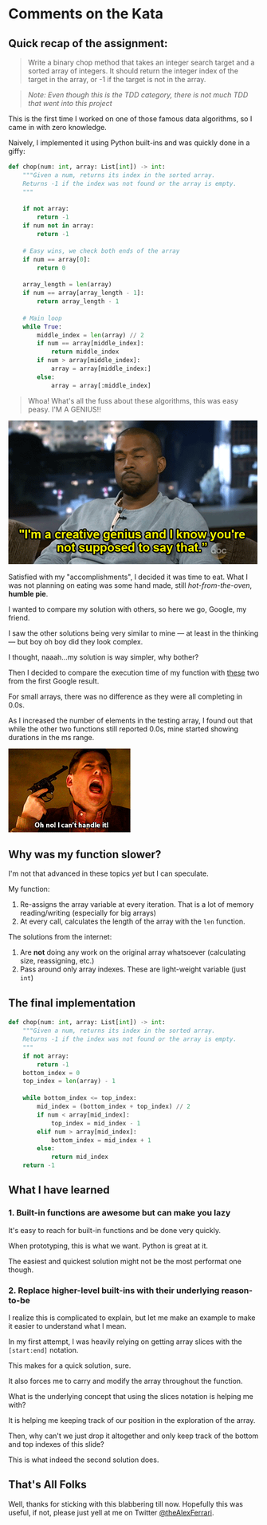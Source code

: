 ﻿# Comments on the Kata



## Quick recap of the assignment:
> Write a binary chop method that takes an integer search target and a sorted array of integers. 
It should return the integer index of the target in the array, or -1 if the target is not in the array. 

> *Note: Even though this is the TDD category, there is not much TDD that went into this project*

This is the first time I worked on one of those famous data algorithms, so I came in with zero knowledge.

Naively, I implemented it using Python built-ins and was quickly done in a giffy:

```python
def chop(num: int, array: List[int]) -> int:
    """Given a num, returns its index in the sorted array.
    Returns -1 if the index was not found or the array is empty.
    """

    if not array:
        return -1
    if num not in array:
        return -1

    # Easy wins, we check both ends of the array
    if num == array[0]:
        return 0

    array_length = len(array)
    if num == array[array_length - 1]:
        return array_length - 1

    # Main loop
    while True:
        middle_index = len(array) // 2
        if num == array[middle_index]:
            return middle_index
        if num > array[middle_index]:
            array = array[middle_index:]
        else:
            array = array[:middle_index]
```

> Whoa! What's all the fuss about these algorithms, this was easy peasy. I'M A GENIUS!!

![Kanye thinks is a genius](genius.gif)

Satisfied with my "accomplishments", I decided it was time to eat. What I was not planning on eating was some hand made, still *hot-from-the-oven*, **humble pie**.

I wanted to compare my solution with others, so here we go, Google, my friend.

I saw the other solutions being very similar to mine — at least in the thinking — but boy oh boy did they look complex.

I thought, naaah...my solution is way simpler, why bother?

Then I decided to compare the execution time of my function with [these](https://www.geeksforgeeks.org/python-program-for-binary-search/) two from the first Google result.

For small arrays, there was no difference as they were all completing in 0.0s.

As I increased the number of elements in the testing array, I found out that while the other two functions still reported 0.0s, mine started showing durations in the ms range.

![Oh no! I can't handle it!](ohno.gif)

## Why was my function slower?

I'm not that advanced in these topics *yet* but I can speculate.

My function:

1. Re-assigns the array variable at every iteration. That is a lot of memory reading/writing (especially for big arrays)
2. At every call, calculates the length of the array with the ```len``` function.

The solutions from the internet:
1. Are **not** doing any work on the original array whatsoever (calculating size, reassigning, etc.)
2. Pass around only array indexes. These are light-weight variable (just ```int```)

## The final implementation
```python
def chop(num: int, array: List[int]) -> int:
    """Given a num, returns its index in the sorted array.
    Returns -1 if the index was not found or the array is empty.
    """
    if not array:
        return -1
    bottom_index = 0
    top_index = len(array) - 1

    while bottom_index <= top_index:
        mid_index = (bottom_index + top_index) // 2
        if num < array[mid_index]:
            top_index = mid_index - 1
        elif num > array[mid_index]:
            bottom_index = mid_index + 1
        else:
            return mid_index
    return -1
```

## What I have learned

### 1. Built-in functions are awesome but can make you lazy
It's easy to reach for built-in functions and be done very quickly. 

When prototyping, this is what we want. Python is great at it. 

The easiest and quickest solution might not be the most performat one though.


### 2. Replace higher-level built-ins with their underlying reason-to-be
I realize this is complicated to explain, but let me make an example to make it easier to understand what I mean.

In my first attempt, I was heavily relying on getting array slices with the ```[start:end]``` notation.

This makes for a quick solution, sure.

It also forces me to carry and modify the array throughout the function. 

What is the underlying concept that using the slices notation is helping me with?

It is helping me keeping track of our position in the exploration of the array.

Then, why can't we just drop it altogether and only keep track of the bottom and top indexes of this slide?

This is what indeed the second solution does.

## That's All Folks

Well, thanks for sticking with this blabbering till now. Hopefully this was useful, if not, please just yell at me on Twitter [@theAlexFerrari](https://twitter.com/theAlexFerrari).